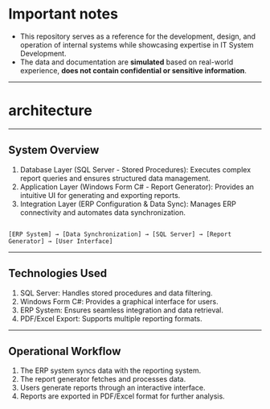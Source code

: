 # **Important notes**
- This repository serves as a reference for the development, design, and operation of internal systems while showcasing expertise in IT System Development.
- The data and documentation are **simulated** based on real-world experience, **does not contain confidential or sensitive information**.

---

# architecture

---

## System Overview

1. Database Layer (SQL Server - Stored Procedures): Executes complex report queries and ensures structured data management.
2. Application Layer (Windows Form C# - Report Generator): Provides an intuitive UI for generating and exporting reports.
3. Integration Layer (ERP Configuration & Data Sync): Manages ERP connectivity and automates data synchronization.

```

[ERP System] → [Data Synchronization] → [SQL Server] → [Report Generator] → [User Interface]

```

---

## Technologies Used
1. SQL Server: Handles stored procedures and data filtering.
2. Windows Form C#: Provides a graphical interface for users.
3. ERP System: Ensures seamless integration and data retrieval.
4. PDF/Excel Export: Supports multiple reporting formats.

---

## Operational Workflow
1. The ERP system syncs data with the reporting system.
2. The report generator fetches and processes data.
3. Users generate reports through an interactive interface.
4. Reports are exported in PDF/Excel format for further analysis.

